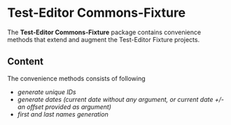 Test-Editor Commons-Fixture
=============================
The **Test-Editor Commons-Fixture** package contains convenience methods that extend and augment the Test-Editor Fixture projects.

## Content
The convenience methods consists of following 
  + *generate unique IDs*
  + *generate dates (current date without any argument, or current date +/- an offset provided as argument)*
  + *first and last names generation*


